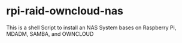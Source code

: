 rpi-raid-owncloud-nas
=====================

This is a shell Script to install an NAS System bases on Raspberry Pi, MDADM, SAMBA, and OWNCLOUD
